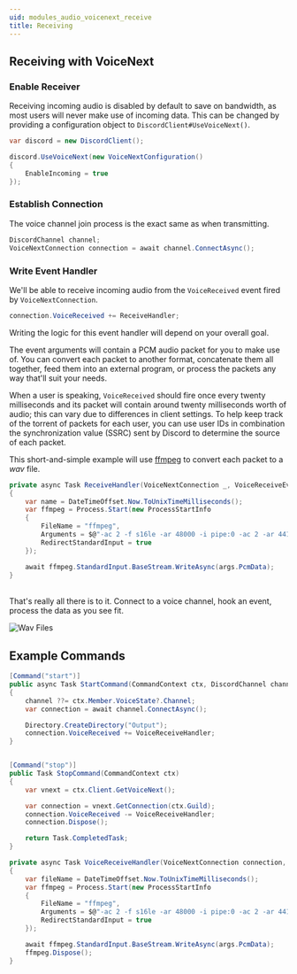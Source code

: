 ```yaml
---
uid: modules_audio_voicenext_receive
title: Receiving
---
```


## Receiving with VoiceNext

### Enable Receiver
Receiving incoming audio is disabled by default to save on bandwidth, as most users will never make use of incoming data.
This can be changed by providing a configuration object to `DiscordClient#UseVoiceNext()`.
```cs
var discord = new DiscordClient();

discord.UseVoiceNext(new VoiceNextConfiguration()
{
    EnableIncoming = true
});
```

### Establish Connection
The voice channel join process is the exact same as when transmitting.
```cs
DiscordChannel channel;
VoiceNextConnection connection = await channel.ConnectAsync();
```

### Write Event Handler
We'll be able to receive incoming audio from the `VoiceReceived` event fired by `VoiceNextConnection`.
```cs
connection.VoiceReceived += ReceiveHandler;
```

Writing the logic for this event handler will depend on your overall goal.

The event arguments will contain a PCM audio packet for you to make use of.
You can convert each packet to another format, concatenate them all together, feed them into an external program, or process the packets any way that'll suit your needs.

When a user is speaking, `VoiceReceived` should fire once every twenty milliseconds and its packet will contain around twenty milliseconds worth of audio; this can vary due to differences in client settings.
To help keep track of the torrent of packets for each user, you can use user IDs in combination the synchronization value (SSRC) sent by Discord to determine the source of each packet.

This short-and-simple example will use [ffmpeg](https://ffmpeg.org/about.html) to convert each packet to a *wav* file.
```cs
private async Task ReceiveHandler(VoiceNextConnection _, VoiceReceiveEventArgs args)
{
    var name = DateTimeOffset.Now.ToUnixTimeMilliseconds();
    var ffmpeg = Process.Start(new ProcessStartInfo
    {
        FileName = "ffmpeg",
        Arguments = $@"-ac 2 -f s16le -ar 48000 -i pipe:0 -ac 2 -ar 44100 {name}.wav",
        RedirectStandardInput = true
    });

    await ffmpeg.StandardInput.BaseStream.WriteAsync(args.PcmData);
}
```

<br/>
That's really all there is to it. Connect to a voice channel, hook an event, process the data as you see fit.

![Wav Files](/images/voicenext_receive_01.png)


## Example Commands
```cs
[Command("start")]
public async Task StartCommand(CommandContext ctx, DiscordChannel channel = null)
{
    channel ??= ctx.Member.VoiceState?.Channel;
    var connection = await channel.ConnectAsync();

    Directory.CreateDirectory("Output");
    connection.VoiceReceived += VoiceReceiveHandler;
}


[Command("stop")]
public Task StopCommand(CommandContext ctx)
{
    var vnext = ctx.Client.GetVoiceNext();

    var connection = vnext.GetConnection(ctx.Guild);
    connection.VoiceReceived -= VoiceReceiveHandler;
    connection.Dispose();

    return Task.CompletedTask;
}

private async Task VoiceReceiveHandler(VoiceNextConnection connection, VoiceReceiveEventArgs args)
{
    var fileName = DateTimeOffset.Now.ToUnixTimeMilliseconds();
    var ffmpeg = Process.Start(new ProcessStartInfo
    {
        FileName = "ffmpeg",
        Arguments = $@"-ac 2 -f s16le -ar 48000 -i pipe:0 -ac 2 -ar 44100 Output/{fileName}.wav",
        RedirectStandardInput = true
    });

    await ffmpeg.StandardInput.BaseStream.WriteAsync(args.PcmData);
    ffmpeg.Dispose();
}
```
